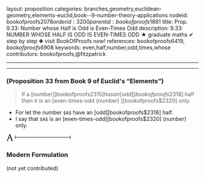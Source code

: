 layout: proposition
categories: branches,geometry,euclidean-geometry,elements-euclid,book--9-number-theory-applications
nodeid: bookofproofs$2078
orderid: 3200
parentid: bookofproofs$1881
title: Prop. 9.33: Number whose Half is Odd is Even-Times Odd
description: 9.33: NUMBER WHOSE HALF IS ODD IS EVEN-TIMES ODD &#9733; graduate maths &#10004; step by step &#10010; visit BookOfProofs now!
references: bookofproofs$6419,bookofproofs$6908
keywords: even,half,number,odd,times,whose
contributors: bookofproofs,@fitzpatrick

---


---

### (Proposition 33 from Book 9 of Euclid's “Elements”)

> If a [number][bookofproofs$2315] has an [odd][bookofproofs$2318] half then it is an [even-times-odd (number) ][bookofproofs$2320] only.
* For let the number `$A$` have an [odd][bookofproofs$2318] half.
* I say that `$A$` is an [even-times-odd][bookofproofs$2320] (number) only.

![fig33e](https://github.com/bookofproofs/bookofproofs.github.io/blob/main/_sources/_assets/images/euclid/Book09/fig33e.png?raw=true)



### Modern Formulation

(not yet contributed)

